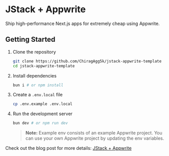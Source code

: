 # JStack + Appwrite

Ship high-performance Next.js apps for extremely cheap using Appwrite.

## Getting Started

1. Clone the repository

   ```bash
   git clone https://github.com/ChiragAgg5k/jstack-appwrite-template
   cd jstack-appwrite-template
   ```

2. Install dependencies

   ```bash
   bun i # or npm install
   ```

3. Create a `.env.local` file

   ```bash
   cp .env.example .env.local
   ```

4. Run the development server

   ```bash
   bun dev # or npm run dev
   ```

   > **Note:** Example env consists of an example Appwrite project. You can use your own Appwrite project by updating the env variables.

Check out the blog post for more details: [JStack + Appwrite](https://www.chiragaggarwal.tech/blog/jstack-appwrite-a-match-made-in-heaven-for-modern-web-development)
